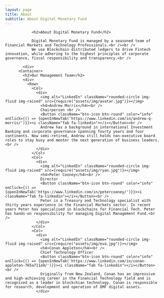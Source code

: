 ```yaml
---
layout: page
title: About
subtitle: About Digital Monetary Fund
---
```


                <h2>About Digital Monetary Fund</h2>
           
                Digital Monetary Fund is managed by a seasoned team of Financial Markets and Technology Professionals.<br /><br />
                We use Blockchain distributed ledgers to drive Fintech innovation, while adhering to the highest principles of corporate governance, fiscal responsibility and transparency.<br />
                
            <div>
          <Container>
            <h2>Our Management Team</h2>
            <div>
              <Row>
                <Col>
                  <div>
                    <img alt="LinkedIn" className="rounded-circle img-fluid img-raised" src={require("assets/img/avatar.jpg")}></img>
                    <h4>Andrew Morris</h4><br />
                    Chairperson <br />
                    <Button className="btn-icon btn-round" color="info" onClick={() => {openInNewTab('https://www.linkedin.com/in/andrew-q-morris/')}}><i className="fab fa-linkedin"></i></Button><br />
                    Andrew has a background in international Investment Banking and corporate governance spanning fourty years and four continents. Now semi-retired, Andrew still holds non-executive board roles to stay busy and mentor the next generation of business leaders.<br />
                  </div>
                </Col>
                <Col>
                  <div>
                    <img alt="LinkedIn" className="rounded-circle img-fluid img-raised" src={require("assets/img/ryan.jpg")}></img>
                    <h4>Peter Cooney</h4><br />
                    Director   
                    <Button className="btn-icon btn-round" color="info" onClick={() => {openInNewTab('https://www.linkedin.com/in/petercooney/')}}><i className="fab fa-linkedin"></i></Button><br />
                    Peter is a Treasury and Technology specialist with thirty years experience in the Financial Markets sector. In recent years Peter has specialised in blockchains for Financial Tech. Peter has hands-on responsibility for managing Digital Management Fund.<br />
                  </div>
                </Col>
                <Col>
                  <div>
                    <img alt="LinkedIn" className="rounded-circle img-fluid img-raised" src={require("assets/img/eva.jpg")}></img>
                    <h4>Conan Appleton</h4><br />
                    Chief Technology Officer   
                    <Button className="btn-icon btn-round" color="info" onClick={() => {openInNewTab('https://www.linkedin.com/in/conan-appleton-765a711a9/')}}><i className="fab fa-linkedin"></i></Button><br />
                    Originally from New Zealand, Conan has an impressive and high-achieving career in the Financial Technology field and is recognised as a leader in blockchian technology. Conan is responsible for research, development and operation of DMF digital assets.
                  </div>
